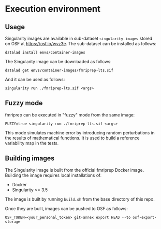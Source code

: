 # Execution environment

## Usage

Singularity images are available in sub-dataset `singularity-images` stored on OSF at https://osf.io/wvz3e. The sub-dataset can be installed as follows:

```
datalad install envs/container-images
```

The Singularity image can be downloaded as follows:
```
datalad get envs/container-images/fmriprep-lts.sif
```

And it can be used as follows:
```
singularity run ./fmriprep-lts.sif <args>
```

## Fuzzy mode

fmriprep can be executed in "fuzzy" mode from the same image:
```
FUZZY=true singularity run ./fmriprep-lts.sif <args>
```

This mode simulates machine error by introducing random perturbations in the results of mathematical functions. It is used to build a reference variability map in the tests.

## Building images

The Singularity image is built from the official fmriprep Docker image. Building the image requires local installations of:
* Docker
* Singularity >= 3.5

The image is built by running `build.sh` from the base directory of this repo.

Once they are built, images can be pushed to OSF as follows:
```
OSF_TOKEN=<your_personal_token> git-annex export HEAD --to osf-export-storage
```



